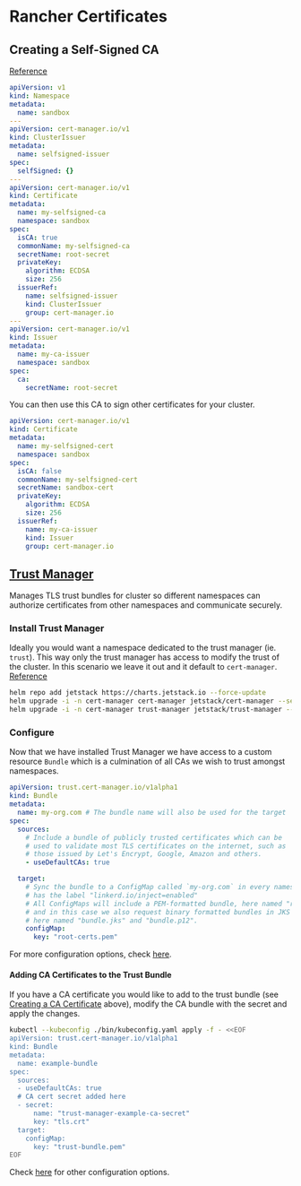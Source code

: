 # Rancher Certificates

## Creating a Self-Signed CA

[Reference](https://cert-manager.io/docs/configuration/ca/https://cert-manager.io/docs/configuration/selfsigned/#bootstrapping-ca-issuers)

```yaml
apiVersion: v1
kind: Namespace
metadata:
  name: sandbox
---
apiVersion: cert-manager.io/v1
kind: ClusterIssuer
metadata:
  name: selfsigned-issuer
spec:
  selfSigned: {}
---
apiVersion: cert-manager.io/v1
kind: Certificate
metadata:
  name: my-selfsigned-ca
  namespace: sandbox
spec:
  isCA: true
  commonName: my-selfsigned-ca
  secretName: root-secret
  privateKey:
    algorithm: ECDSA
    size: 256
  issuerRef:
    name: selfsigned-issuer
    kind: ClusterIssuer
    group: cert-manager.io
---
apiVersion: cert-manager.io/v1
kind: Issuer
metadata:
  name: my-ca-issuer
  namespace: sandbox
spec:
  ca:
    secretName: root-secret
```

You can then use this CA to sign other certificates for your cluster.

```yaml
apiVersion: cert-manager.io/v1
kind: Certificate
metadata:
  name: my-selfsigned-cert
  namespace: sandbox
spec:
  isCA: false
  commonName: my-selfsigned-cert
  secretName: sandbox-cert
  privateKey:
    algorithm: ECDSA
    size: 256
  issuerRef:
    name: my-ca-issuer
    kind: Issuer
    group: cert-manager.io
```

## [Trust Manager](https://cert-manager.io/docs/trust/trust-manager/)

Manages TLS trust bundles for cluster so different namespaces can authorize certificates from other namespaces and communicate securely.

### Install Trust Manager

Ideally you would want a namespace dedicated to the trust manager (ie. `trust`). This way only the trust manager has access to modify the trust of the cluster. In this scenario we leave it out and it default to `cert-manager`. [Reference](https://cert-manager.io/docs/trust/trust-manager/#trust-namespace)

```bash
helm repo add jetstack https://charts.jetstack.io --force-update
helm upgrade -i -n cert-manager cert-manager jetstack/cert-manager --set installCRDs=true --wait --create-namespace
helm upgrade -i -n cert-manager trust-manager jetstack/trust-manager --wait
```

### Configure

Now that we have installed Trust Manager we have access to a custom resource `Bundle` which is a culmination of all CAs we wish to trust amongst namespaces.

```yaml
apiVersion: trust.cert-manager.io/v1alpha1
kind: Bundle
metadata:
  name: my-org.com # The bundle name will also be used for the target
spec:
  sources:
    # Include a bundle of publicly trusted certificates which can be
    # used to validate most TLS certificates on the internet, such as
    # those issued by Let's Encrypt, Google, Amazon and others.
    - useDefaultCAs: true

  target:
    # Sync the bundle to a ConfigMap called `my-org.com` in every namespace which
    # has the label "linkerd.io/inject=enabled"
    # All ConfigMaps will include a PEM-formatted bundle, here named "root-certs.pem"
    # and in this case we also request binary formatted bundles in JKS and PKCS#12 formats,
    # here named "bundle.jks" and "bundle.p12".
    configMap:
      key: "root-certs.pem"
```

For more configuration options, check [here](https://cert-manager.io/docs/trust/trust-manager/#quick-start-example).

#### Adding CA Certificates to the Trust Bundle

If you have a CA certificate you would like to add to the trust bundle (see [Creating a CA Certificate](#creating-a-self-signed-ca) above), modify the CA bundle with the secret and apply the changes.

```bash
kubectl --kubeconfig ./bin/kubeconfig.yaml apply -f - <<EOF
apiVersion: trust.cert-manager.io/v1alpha1
kind: Bundle
metadata:
  name: example-bundle
spec:
  sources:
  - useDefaultCAs: true
  # CA cert secret added here
  - secret:
      name: "trust-manager-example-ca-secret"
      key: "tls.crt"
  target:
    configMap:
      key: "trust-bundle.pem"
EOF
```

Check [here](https://cert-manager.io/docs/trust/trust-manager/#usage) for other configuration options.
